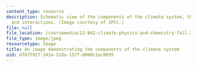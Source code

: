 ```yaml
---
content_type: resource
description: Schematic view of the components of the climate system, their processes
  and interactions. (Image courtesy of IPCC.)
file: null
file_location: /coursemedia/12-842-climate-physics-and-chemistry-fall-2008/6f67f927343a52da157f6060c1ac0095_12-842f08-th.jpg
file_type: image/jpeg
resourcetype: Image
title: An image demonstrating the components of the climate system
uid: 6f67f927-343a-52da-157f-6060c1ac0095
---
```

